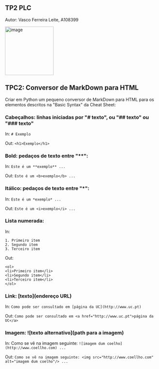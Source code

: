 ## TP2 PLC
Autor: Vasco Ferreira Leite, A108399

<img width="160" height="160" alt="image" src="https://github.com/user-attachments/assets/11b11f3a-8b42-4034-a669-ddf58d121b79" />

## TPC2: Conversor de MarkDown para HTML

Criar em Python um pequeno conversor de MarkDown para HTML para os elementos descritos na "Basic Syntax" da Cheat Sheet:

### Cabeçalhos: linhas iniciadas por "# texto", ou "## texto" ou "### texto"

In: `# Exemplo`

Out: `<h1>Exemplo</h1>`

### Bold: pedaços de texto entre "**":

In: `Este é um **exemplo** ...`

Out: `Este é um <b>exemplo</b> ...`

### Itálico: pedaços de texto entre "*":

In: `Este é um *exemplo* ...`

Out: `Este é um <i>exemplo</i> ...`

### Lista numerada:

In:
```
1. Primeiro item
2. Segundo item
3. Terceiro item
```

Out:
```
<ol>
<li>Primeiro item</li>
<li>Segundo item</li>
<li>Terceiro item</li>
</ol>
```

### Link: [texto](endereço URL)

In: `Como pode ser consultado em [página da UC](http://www.uc.pt)`

Out: `Como pode ser consultado em <a href="http://www.uc.pt">página da UC</a>`

### Imagem: ![texto alternativo](path para a imagem)

In: Como se vê na imagem seguinte: `![imagem dum coelho](http://www.coellho.com) ...`

Out: `Como se vê na imagem seguinte: <img src="http://www.coellho.com" alt="imagem dum coelho"/> ...`
